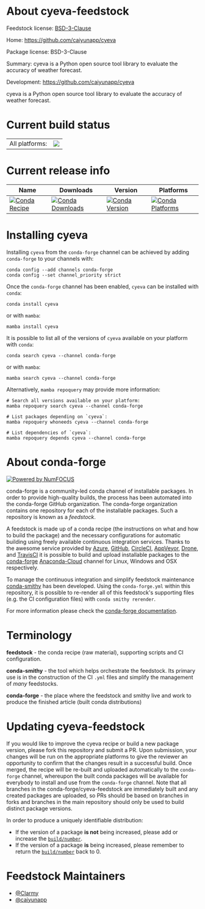 About cyeva-feedstock
=====================

Feedstock license: [BSD-3-Clause](https://github.com/conda-forge/cyeva-feedstock/blob/main/LICENSE.txt)

Home: https://github.com/caiyunapp/cyeva

Package license: BSD-3-Clause

Summary: cyeva is a Python open source tool library to evaluate the accuracy of weather forecast.

Development: https://github.com/caiyunapp/cyeva

cyeva is a Python open source tool library to evaluate the accuracy of weather forecast.


Current build status
====================


<table><tr><td>All platforms:</td>
    <td>
      <a href="https://dev.azure.com/conda-forge/feedstock-builds/_build/latest?definitionId=17008&branchName=main">
        <img src="https://dev.azure.com/conda-forge/feedstock-builds/_apis/build/status/cyeva-feedstock?branchName=main">
      </a>
    </td>
  </tr>
</table>

Current release info
====================

| Name | Downloads | Version | Platforms |
| --- | --- | --- | --- |
| [![Conda Recipe](https://img.shields.io/badge/recipe-cyeva-green.svg)](https://anaconda.org/conda-forge/cyeva) | [![Conda Downloads](https://img.shields.io/conda/dn/conda-forge/cyeva.svg)](https://anaconda.org/conda-forge/cyeva) | [![Conda Version](https://img.shields.io/conda/vn/conda-forge/cyeva.svg)](https://anaconda.org/conda-forge/cyeva) | [![Conda Platforms](https://img.shields.io/conda/pn/conda-forge/cyeva.svg)](https://anaconda.org/conda-forge/cyeva) |

Installing cyeva
================

Installing `cyeva` from the `conda-forge` channel can be achieved by adding `conda-forge` to your channels with:

```
conda config --add channels conda-forge
conda config --set channel_priority strict
```

Once the `conda-forge` channel has been enabled, `cyeva` can be installed with `conda`:

```
conda install cyeva
```

or with `mamba`:

```
mamba install cyeva
```

It is possible to list all of the versions of `cyeva` available on your platform with `conda`:

```
conda search cyeva --channel conda-forge
```

or with `mamba`:

```
mamba search cyeva --channel conda-forge
```

Alternatively, `mamba repoquery` may provide more information:

```
# Search all versions available on your platform:
mamba repoquery search cyeva --channel conda-forge

# List packages depending on `cyeva`:
mamba repoquery whoneeds cyeva --channel conda-forge

# List dependencies of `cyeva`:
mamba repoquery depends cyeva --channel conda-forge
```


About conda-forge
=================

[![Powered by
NumFOCUS](https://img.shields.io/badge/powered%20by-NumFOCUS-orange.svg?style=flat&colorA=E1523D&colorB=007D8A)](https://numfocus.org)

conda-forge is a community-led conda channel of installable packages.
In order to provide high-quality builds, the process has been automated into the
conda-forge GitHub organization. The conda-forge organization contains one repository
for each of the installable packages. Such a repository is known as a *feedstock*.

A feedstock is made up of a conda recipe (the instructions on what and how to build
the package) and the necessary configurations for automatic building using freely
available continuous integration services. Thanks to the awesome service provided by
[Azure](https://azure.microsoft.com/en-us/services/devops/), [GitHub](https://github.com/),
[CircleCI](https://circleci.com/), [AppVeyor](https://www.appveyor.com/),
[Drone](https://cloud.drone.io/welcome), and [TravisCI](https://travis-ci.com/)
it is possible to build and upload installable packages to the
[conda-forge](https://anaconda.org/conda-forge) [Anaconda-Cloud](https://anaconda.org/)
channel for Linux, Windows and OSX respectively.

To manage the continuous integration and simplify feedstock maintenance
[conda-smithy](https://github.com/conda-forge/conda-smithy) has been developed.
Using the ``conda-forge.yml`` within this repository, it is possible to re-render all of
this feedstock's supporting files (e.g. the CI configuration files) with ``conda smithy rerender``.

For more information please check the [conda-forge documentation](https://conda-forge.org/docs/).

Terminology
===========

**feedstock** - the conda recipe (raw material), supporting scripts and CI configuration.

**conda-smithy** - the tool which helps orchestrate the feedstock.
                   Its primary use is in the construction of the CI ``.yml`` files
                   and simplify the management of *many* feedstocks.

**conda-forge** - the place where the feedstock and smithy live and work to
                  produce the finished article (built conda distributions)


Updating cyeva-feedstock
========================

If you would like to improve the cyeva recipe or build a new
package version, please fork this repository and submit a PR. Upon submission,
your changes will be run on the appropriate platforms to give the reviewer an
opportunity to confirm that the changes result in a successful build. Once
merged, the recipe will be re-built and uploaded automatically to the
`conda-forge` channel, whereupon the built conda packages will be available for
everybody to install and use from the `conda-forge` channel.
Note that all branches in the conda-forge/cyeva-feedstock are
immediately built and any created packages are uploaded, so PRs should be based
on branches in forks and branches in the main repository should only be used to
build distinct package versions.

In order to produce a uniquely identifiable distribution:
 * If the version of a package **is not** being increased, please add or increase
   the [``build/number``](https://docs.conda.io/projects/conda-build/en/latest/resources/define-metadata.html#build-number-and-string).
 * If the version of a package **is** being increased, please remember to return
   the [``build/number``](https://docs.conda.io/projects/conda-build/en/latest/resources/define-metadata.html#build-number-and-string)
   back to 0.

Feedstock Maintainers
=====================

* [@Clarmy](https://github.com/Clarmy/)
* [@caiyunapp](https://github.com/caiyunapp/)

